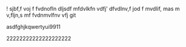 !   sjbf,f voj f
fvdnofln dljsdf
mfdvlkfn vdfj'
dfvdlnv,f jod
f mvdlif, mas
m v,fljn,s mf
fvdnmvlfnv vfj
git 


asdfghjkqwertyui9911

22222222222222222222